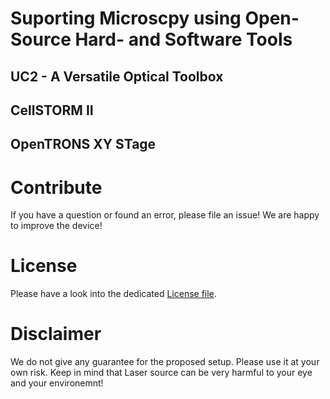 # Suporting Microscpy using Open-Source Hard- and Software Tools



## UC2 - A Versatile Optical Toolbox

## CellSTORM II

## OpenTRONS XY STage



# Contribute

If you have a question or found an error, please file an issue! We are happy to improve the device!  

# License

Please have a look into the dedicated [License file](LICENSE.MD).

# Disclaimer

We do not give any guarantee for the proposed setup. Please use it at your own risk. Keep in mind that Laser source can be very harmful to your eye and your environemnt!
